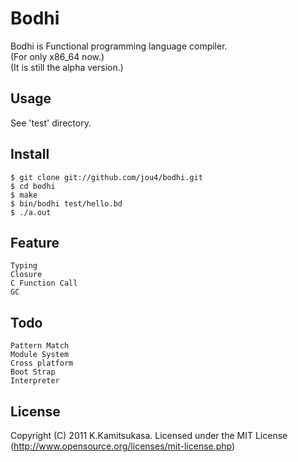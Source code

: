 # Bodhi

Bodhi is Functional programming language compiler.<br />
(For only x86_64 now.)<br />
(It is still the alpha version.)<br />


## Usage

See 'test' directory.


## Install

	$ git clone git://github.com/jou4/bodhi.git
	$ cd bodhi
	$ make
	$ bin/bodhi test/hello.bd
	$ ./a.out


## Feature

	Typing
	Closure
	C Function Call
	GC


## Todo

	Pattern Match
	Module System
	Cross platform
	Boot Strap
	Interpreter


## License

Copyright (C) 2011 K.Kamitsukasa.
Licensed under the MIT License (http://www.opensource.org/licenses/mit-license.php)
